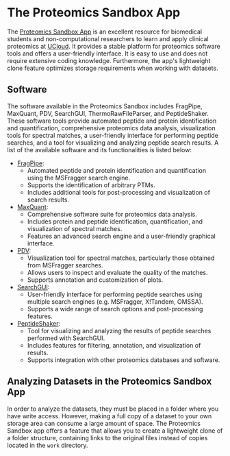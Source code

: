 # The Proteomics Sandbox App
The [Proteomics Sandbox App](https://cloud.sdu.dk/app/jobs/create?app=proteomics&version=Mar2023) is an excellent resource for biomedical students and non-computational researchers to learn and apply clinical proteomics at [UCloud](https://cloud.sdu.dk/). It provides a stable platform for proteomics software tools and offers a user-friendly interface. It is easy to use and does not require extensive coding knowledge. Furthermore, the app's lightweight clone feature optimizes storage requirements when working with datasets.

## **Software**  
The software available in the Proteomics Sandbox includes FragPipe, MaxQuant, PDV, SearchGUI, ThermoRawFileParser, and PeptideShaker. These software tools provide automated peptide and protein identification and quantification, comprehensive proteomics data analysis, visualization tools for spectral matches, a user-friendly interface for performing peptide searches, and a tool for visualizing and analyzing peptide search results. A list of the available software and its functionalities is listed below:

* [FragPipe](https://fragpipe.nesvilab.org/):
     * Automated peptide and protein identification and quantification using the MSFragger search engine.
     * Supports the identification of arbitrary PTMs.
     * Includes additional tools for post-processing and visualization of search results.
* [MaxQuant](https://www.maxquant.org/):
    * Comprehensive software suite for proteomics data analysis.
    * Includes protein and peptide identification, quantification, and visualization of spectral matches.
    * Features an advanced search engine and a user-friendly graphical interface.
* [PDV](https://www.maxquant.org/):
    * Visualization tool for spectral matches, particularly those obtained from MSFragger searches.
    * Allows users to inspect and evaluate the quality of the matches.
    * Supports annotation and customization of plots.
* [SearchGUI](http://compomics.github.io/projects/searchgui):
    * User-friendly interface for performing peptide searches using multiple search engines (e.g. MSFragger, X!Tandem, OMSSA).
    * Supports a wide range of search options and post-processing features.
* [PeptideShaker](http://compomics.github.io/projects/peptide-shaker#:~:text=PeptideShaker%20is%20a%20search%20engine,%2C%20Novor%2C%20DirecTag%20and%20mzIdentML.):
    * Tool for visualizing and analyzing the results of peptide searches performed with SearchGUI.
    * Includes features for filtering, annotation, and visualization of results.
    * Supports integration with other proteomics databases and software.

## **Analyzing Datasets in the Proteomics Sandbox App**  
In order to analyze the datasets, they must be placed in a folder where you have write access. However, making a full copy of a dataset to your own storage area can consume a large amount of space. The Proteomics Sandbox app offers a feature that allows you to create a lightweight clone of a folder structure, containing links to the original files instead of copies located in the `work` directory.
